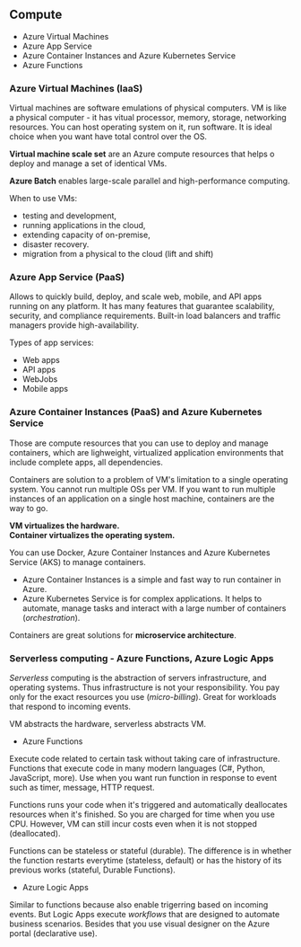 ## Compute
- Azure Virtual Machines
- Azure App Service
- Azure Container Instances and Azure Kubernetes Service
- Azure Functions

### Azure Virtual Machines (IaaS)
Virtual machines are software emulations of physical computers. VM is like a physical computer - it has vitual processor, memory, storage, networking resources. You can host operating system on it, run software. It is ideal choice when you want have total control over the OS.

**Virtual machine scale set** are an Azure compute resources that helps o deploy and manage a set of identical VMs. 

**Azure Batch** enables large-scale parallel and high-performance computing.

When to use VMs:
- testing and development,
- running applications in the cloud,
- extending capacity of on-premise,
- disaster recovery.
- migration from a physical to the cloud (lift and shift)

### Azure App Service (PaaS)
Allows to quickly build, deploy, and scale web, mobile, and API apps running on any platform. It has many features that guarantee scalability, security, and compliance requirements. Built-in load balancers and traffic managers provide high-availability.

Types of app services:
- Web apps
- API apps
- WebJobs
- Mobile apps

### Azure Container Instances (PaaS) and Azure Kubernetes Service
Those are compute resources that you can use to deploy and manage containers, which are lighweight, virtualized application environments that include complete apps, all dependencies.

Containers are solution to a problem of VM's limitation to a single operating system. You cannot run multiple OSs per VM. If you want to run multiple instances of an application on a single host machine, containers are the way to go.

**VM virtualizes the hardware.**  
**Container virtualizes the operating system.**

You can use Docker, Azure Container Instances and Azure Kubernetes Service (AKS) to manage containers.

- Azure Container Instances is a simple and fast way to run container in Azure.
- Azure Kubernetes Service is for complex applications. It helps to automate, manage tasks and interact with a large number of containers (*orchestration*).

Containers are great solutions for **microservice architecture**.

### Serverless computing - Azure Functions, Azure Logic Apps 

*Serverless* computing is the abstraction of servers infrastructure, and operating systems. Thus infrastructure is not your responsibility. You pay only for the exact resources you use (*micro-billing*). Great for workloads that respond to incoming events.

VM abstracts the hardware, serverless abstracts VM.


- Azure Functions  

Execute code related to certain task without taking  care of infrastructure. Functions that execute code in many modern languages (C#, Python, JavaScript, more). Use when you want run function in response to event such as timer, message, HTTP request.

Functions runs your code when it's triggered and automatically deallocates resources when it's finished. So you are charged for time when you use CPU. However, VM can still incur costs even when it is not stopped (deallocated).

Functions can be stateless or stateful (durable). The difference is in whether the function restarts everytime (stateless, default) or has the history of its previous works (stateful, Durable Functions).

- Azure Logic Apps  

Similar to functions because also enable trigerring based on incoming events. But Logic Apps execute *workflows* that are designed to automate business scenarios. Besides that you use visual designer on the Azure portal (declarative use).
